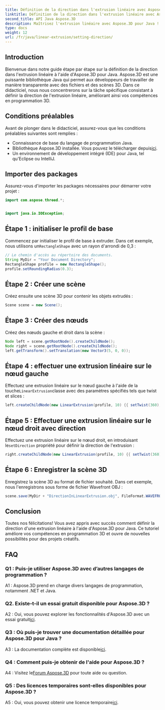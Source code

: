 ```yaml
---
title: Définition de la direction dans l'extrusion linéaire avec Aspose.3D pour Java
linktitle: Définition de la direction dans l'extrusion linéaire avec Aspose.3D pour Java
second_title: API Java Aspose.3D
description: Maîtrisez l'extrusion linéaire avec Aspose.3D pour Java ! Suivez notre guide pour une programmation 3D fluide. Téléchargez maintenant pour une expérience captivante.
type: docs
weight: 12
url: /fr/java/linear-extrusion/setting-direction/
---
```

## Introduction

Bienvenue dans notre guide étape par étape sur la définition de la direction dans l'extrusion linéaire à l'aide d'Aspose.3D pour Java. Aspose.3D est une puissante bibliothèque Java qui permet aux développeurs de travailler de manière transparente avec des fichiers et des scènes 3D. Dans ce didacticiel, nous nous concentrerons sur la tâche spécifique consistant à définir la direction de l'extrusion linéaire, améliorant ainsi vos compétences en programmation 3D.

## Conditions préalables

Avant de plonger dans le didacticiel, assurez-vous que les conditions préalables suivantes sont remplies :

- Connaissance de base du langage de programmation Java.
-  Bibliothèque Aspose.3D installée. Vous pouvez le télécharger depuis[ici](https://releases.aspose.com/3d/java/).
- Un environnement de développement intégré (IDE) pour Java, tel qu'Eclipse ou IntelliJ.

## Importer des packages

Assurez-vous d'importer les packages nécessaires pour démarrer votre projet :

```java
import com.aspose.threed.*;


import java.io.IOException;
```

## Étape 1 : initialiser le profil de base

 Commencez par initialiser le profil de base à extruder. Dans cet exemple, nous utilisons un`RectangleShape` avec un rayon d'arrondi de 0,3 :

```java
// Le chemin d'accès au répertoire des documents.
String MyDir = "Your Document Directory";
RectangleShape profile = new RectangleShape();
profile.setRoundingRadius(0.3);
```

## Étape 2 : Créer une scène

Créez ensuite une scène 3D pour contenir les objets extrudés :

```java
Scene scene = new Scene();
```

## Étape 3 : Créer des nœuds

Créez des nœuds gauche et droit dans la scène :

```java
Node left = scene.getRootNode().createChildNode();
Node right = scene.getRootNode().createChildNode();
left.getTransform().setTranslation(new Vector3(5, 0, 0));
```

## Étape 4 : effectuer une extrusion linéaire sur le nœud gauche

 Effectuez une extrusion linéaire sur le nœud gauche à l'aide de la touche`LinearExtrusion`classe avec des paramètres spécifiés tels que twist et slices :

```java
left.createChildNode(new LinearExtrusion(profile, 10) {{ setTwist(360); setSlices(100); }});
```

## Étape 5 : Effectuer une extrusion linéaire sur le nœud droit avec direction

 Effectuez une extrusion linéaire sur le nœud droit, en introduisant le`setDirection` propriété pour définir la direction de l'extrusion :

```java
right.createChildNode(new LinearExtrusion(profile, 10) {{ setTwist(360); setSlices(100); setDirection(new Vector3(0.3, 0.2, 1));}});
```

## Étape 6 : Enregistrer la scène 3D

Enregistrez la scène 3D au format de fichier souhaité. Dans cet exemple, nous l'enregistrons sous forme de fichier Wavefront OBJ :

```java
scene.save(MyDir + "DirectionInLinearExtrusion.obj", FileFormat.WAVEFRONTOBJ);
```

## Conclusion

Toutes nos félicitations! Vous avez appris avec succès comment définir la direction d'une extrusion linéaire à l'aide d'Aspose.3D pour Java. Ce tutoriel améliore vos compétences en programmation 3D et ouvre de nouvelles possibilités pour des projets créatifs.

## FAQ

### Q1 : Puis-je utiliser Aspose.3D avec d’autres langages de programmation ?

A1 : Aspose.3D prend en charge divers langages de programmation, notamment .NET et Java.

### Q2. Existe-t-il un essai gratuit disponible pour Aspose.3D ?

 A2 : Oui, vous pouvez explorer les fonctionnalités d'Aspose.3D avec un essai gratuit[ici](https://releases.aspose.com/).

### Q3 : Où puis-je trouver une documentation détaillée pour Aspose.3D pour Java ?

 A3 : La documentation complète est disponible[ici](https://reference.aspose.com/3d/java/).

### Q4 : Comment puis-je obtenir de l'aide pour Aspose.3D ?

 A4 : Visitez le[Forum Aspose.3D](https://forum.aspose.com/c/3d/18) pour toute aide ou question.

### Q5 : Des licences temporaires sont-elles disponibles pour Aspose.3D ?

 A5 : Oui, vous pouvez obtenir une licence temporaire[ici](https://purchase.aspose.com/temporary-license/).
